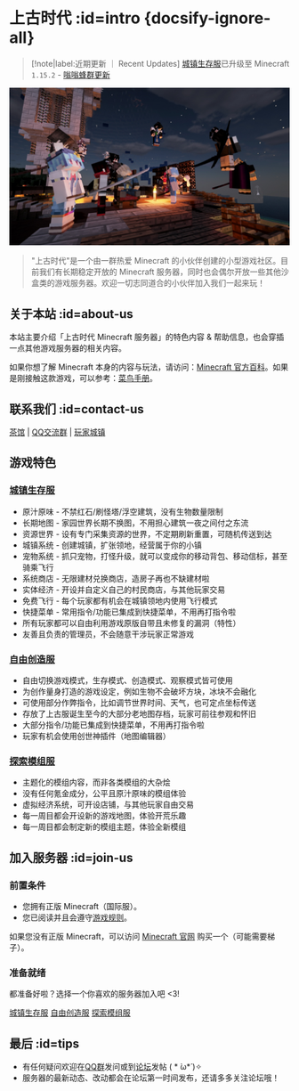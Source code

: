 # 上古时代 :id=intro {docsify-ignore-all}

> [!note|label:近期更新 ｜ Recent Updates]
> [城镇生存服][server-survival]已升级至 Minecraft `1.15.2` - [嗡嗡蜂群更新](https://minecraft-zh.gamepedia.com/1.15)

![2020跨年烟火晚会](../assets/images/2020_fireworks.jpg)

> "上古时代"是一个由一群热爱 Minecraft 的小伙伴创建的小型游戏社区。目前我们有长期稳定开放的 Minecraft 服务器，同时也会偶尔开放一些其他沙盒类的游戏服务器。欢迎一切志同道合的小伙伴加入我们一起来玩！

## 关于本站 :id=about-us

本站主要介绍「上古时代 Minecraft 服务器」的特色内容 & 帮助信息，也会穿插一点其他游戏服务器的相关内容。

如果你想了解 Minecraft 本身的内容与玩法，请访问：[Minecraft 官方百科][mcwiki]。如果是刚接触这款游戏，可以参考：[菜鸟手册][beginner-guide]。

## 联系我们 :id=contact-us

<i class="fab fa-forumbee"></i>[茶馆][bbs] | <i class="fab fa-qq"></i>[QQ交流群][qqgroup] | <i class="fas fa-home"></i>[玩家城镇](https://bbs.mimaru.me/t/towns)

## 游戏特色

### [城镇生存服](/sur)

- 原汁原味 - 不禁红石/刷怪塔/浮空建筑，没有生物数量限制
- 长期地图 - 家园世界长期不换图，不用担心建筑一夜之间付之东流
- 资源世界 - 设有专门采集资源的世界，不定期刷新重置，可随机传送到达
- 城镇系统 - 创建城镇，扩张领地，经营属于你的小镇
- 宠物系统 - 抓只宠物，打怪升级，就可以变成你的移动背包、移动信标，甚至骑乘飞行
- 系统商店 - 无限建材兑换商店，造房子再也不缺建材啦
- 实体经济 - 开设并自定义自己的村民商店，与其他玩家交易
- 免费飞行 - 每个玩家都有机会在城镇领地内使用飞行模式
- 快捷菜单 - 常用指令/功能已集成到快捷菜单，不用再打指令啦
- 所有玩家都可以自由利用游戏原版自带且未修复的漏洞（特性）
- 友善且负责的管理员，不会随意干涉玩家正常游戏

### [自由创造服](/cre)

- 自由切换游戏模式，生存模式、创造模式、观察模式皆可使用
- 为创作量身打造的游戏设定，例如生物不会破坏方块，冰块不会融化
- 可使用部分作弊指令，比如调节世界时间、天气，也可定点坐标传送
- 存放了上古服诞生至今的大部分老地图存档，玩家可前往参观和怀旧
- 大部分指令/功能已集成到快捷菜单，不用再打指令啦
- 玩家有机会使用创世神插件（地图编辑器）

### [探索模组服](/mod)

- 主题化的模组内容，而非各类模组的大杂烩
- 没有任何氪金成分，公平且原汁原味的模组体验
- 虚拟经济系统，可开设店铺，与其他玩家自由交易
- 每一周目都会开设新的游戏地图，体验开荒乐趣
- 每一周目都会制定新的模组主题，体验全新模组

## 加入服务器 :id=join-us

### 前置条件

- 您拥有正版 Minecraft（国际服）。
- 您已阅读并且会遵守[游戏规则](welcome/rules.md)。

如果您没有正版 Minecraft，可以访问 [Minecraft 官网](https://www.minecraft.net/zh-hans/) 购买一个（可能需要梯子）。

### 准备就绪

都准备好啦？选择一个你喜欢的服务器加入吧 <3!

<a class="button" href="#/sur">城镇生存服</a>
<a class="button" href="#/cre">自由创造服</a>
<a class="button" href="#/mod">探索模组服</a>

## 最后 :id=tips

- 有任何疑问欢迎在[QQ群][qqgroup]发问或到[论坛][bbs]发帖 ( * ̀ω*́ )✧
- 服务器的最新动态、改动都会在论坛第一时间发布，还请多多关注论坛哦！

[homepage]: https://www.mimaru.me/
[bbs]: http://bbs.mimaru.me/
[dynmap]: http://map.mimaru.me:8123/
[qqgroup]: http://shang.qq.com/wpa/qunwpa?idkey=6bf79ba005ae8c932177afa1f64ac96d0e6bf7c59f8c393b0f9ef8f3f69d6f15
[mcwiki]: https://minecraft-zh.gamepedia.com/
[beginner-guide]: http://minecraft-zh.gamepedia.com/%E6%95%99%E7%A8%8B/%E8%8F%9C%E9%B8%9F%E6%89%8B%E5%86%8C
[java]: https://www.java.com/zh_CN/download/
[faq]: /welcome/faq.md
[server-survival]: /mc-servers/survival.md
[server-creative]: /mc-servers/creative.md
[server-modded]: /mod
